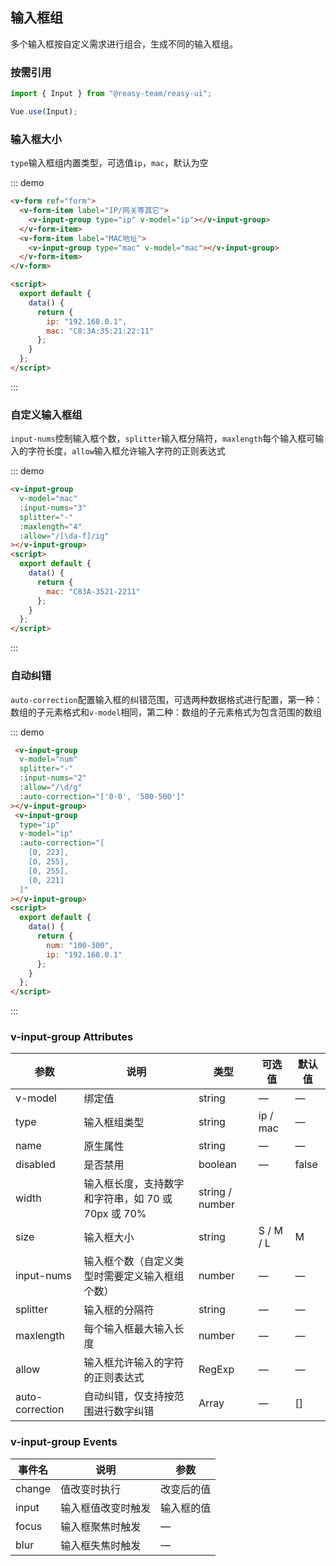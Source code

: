 ## 输入框组

多个输入框按自定义需求进行组合，生成不同的输入框组。

### 按需引用

```js
import { Input } from "@reasy-team/reasy-ui";

Vue.use(Input);
```

### 输入框大小

`type`输入框组内置类型，可选值`ip`，`mac`，默认为空

::: demo

```html
<v-form ref="form">
  <v-form-item label="IP/网关等其它">
    <v-input-group type="ip" v-model="ip"></v-input-group>
  </v-form-item>
  <v-form-item label="MAC地址">
    <v-input-group type="mac" v-model="mac"></v-input-group>
  </v-form-item>
</v-form>

<script>
  export default {
    data() {
      return {
        ip: "192.168.0.1",
        mac: "C8:3A:35:21:22:11"
      };
    }
  };
</script>
```

:::

### 自定义输入框组

`input-nums`控制输入框个数，`splitter`输入框分隔符，`maxlength`每个输入框可输入的字符长度，`allow`输入框允许输入字符的正则表达式

::: demo

```html
<v-input-group
  v-model="mac"
  :input-nums="3"
  splitter="-"
  :maxlength="4"
  :allow="/[\da-f]/ig"
></v-input-group>
<script>
  export default {
    data() {
      return {
        mac: "C83A-3521-2211"
      };
    }
  };
</script>
```

:::

### 自动纠错

`auto-correction`配置输入框的纠错范围，可选两种数据格式进行配置，第一种：数组的子元素格式和`v-model`相同，第二种：数组的子元素格式为包含范围的数组

::: demo

```html
 <v-input-group
  v-model="num"
  splitter="-"
  :input-nums="2"
  :allow="/\d/g"
  :auto-correction="['0-0', '500-500']"
></v-input-group>
 <v-input-group
  type="ip"
  v-model="ip"
  :auto-correction="[
    [0, 223],
    [0, 255],
    [0, 255],
    [0, 221]
  ]"
></v-input-group>
<script>
  export default {
    data() {
      return {
        num: "100-300",
        ip: "192.168.0.1"
      };
    }
  };
</script>
```

:::

### v-input-group Attributes

| 参数       | 说明                                               | 类型            | 可选值    | 默认值 |
| ---------- | -------------------------------------------------- | --------------- | --------- | ------ |
| v-model    | 绑定值                                             | string          | —         | —      |
| type       | 输入框组类型                                       | string          | ip / mac  | —      |
| name       | 原生属性                                           | string          | —         | —      |
| disabled   | 是否禁用                                           | boolean         | —         | false  |
| width      | 输入框长度，支持数字和字符串，如 70 或 70px 或 70% | string / number |           |        |
| size       | 输入框大小                                         | string          | S / M / L | M      |
| input-nums | 输入框个数（自定义类型时需要定义输入框组个数）     | number          | —         | —      |
| splitter   | 输入框的分隔符                                     | string          | —         | —      |
| maxlength  | 每个输入框最大输入长度                             | number          | —         | —      |
| allow      | 输入框允许输入的字符的正则表达式                   | RegExp          | —         | —      |
| auto-correction | 自动纠错，仅支持按范围进行数字纠错             | Array          | —         | []      |

### v-input-group Events

| 事件名 | 说明               | 参数       |
| ------ | ------------------ | ---------- |
| change | 值改变时执行       | 改变后的值 |
| input  | 输入框值改变时触发 | 输入框的值 |
| focus  | 输入框聚焦时触发   | —          |
| blur   | 输入框失焦时触发   | —          |
